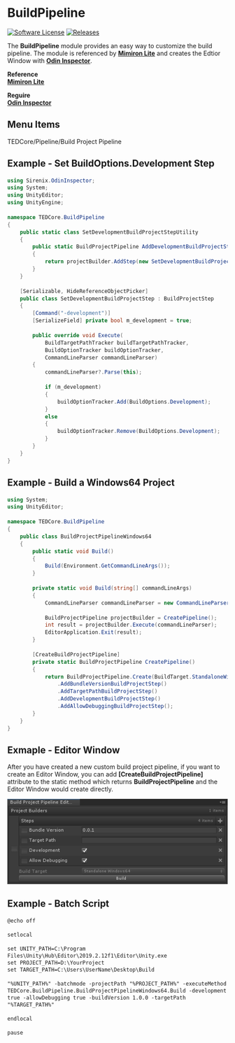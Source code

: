 # BuildPipeline
[![Software License](https://img.shields.io/badge/license-MIT-brightgreen.svg?style=flat-square)](https://github.com/dauxio/daux.io/blob/master/LICENSE.md)
[![Releases](https://img.shields.io/github/release/ted10401/BuildPipeline.svg)](https://github.com/ted10401/BuildPipeline/releases)

The **BuildPipeline** module provides an easy way to customize the build pipeline. The module is referenced by [**Mimiron Lite**](https://gitlab.com/rayark/mimiron-lite) and creates the Edtior Window with [**Odin Inspector**](https://odininspector.com/).

**Reference**<br>
[**Mimiron Lite**](https://gitlab.com/rayark/mimiron-lite)

**Reguire**<br>
[**Odin Inspector**](https://odininspector.com/)

## Menu Items
TEDCore/Pipeline/Build Project Pipeline

## Example - Set BuildOptions.Development Step
```csharp
using Sirenix.OdinInspector;
using System;
using UnityEditor;
using UnityEngine;

namespace TEDCore.BuildPipeline
{
    public static class SetDevelopmentBuildProjectStepUtility
    {
        public static BuildProjectPipeline AddDevelopmentBuildProjectStep(this BuildProjectPipeline projectBuilder)
        {
            return projectBuilder.AddStep(new SetDevelopmentBuildProjectStep());
        }
    }

    [Serializable, HideReferenceObjectPicker]
    public class SetDevelopmentBuildProjectStep : BuildProjectStep
    {
        [Command("-development")]
        [SerializeField] private bool m_development = true;

        public override void Execute(
            BuildTargetPathTracker buildTargetPathTracker,
            BuildOptionTracker buildOptionTracker,
            CommandLineParser commandLineParser)
        {
            commandLineParser?.Parse(this);

            if (m_development)
            {
                buildOptionTracker.Add(BuildOptions.Development);
            }
            else
            {
                buildOptionTracker.Remove(BuildOptions.Development);
            }
        }
    }
}
```

## Example - Build a Windows64 Project
```csharp
using System;
using UnityEditor;

namespace TEDCore.BuildPipeline
{
    public class BuildProjectPipelineWindows64
    {
        public static void Build()
        {
            Build(Environment.GetCommandLineArgs());
        }

        private static void Build(string[] commandLineArgs)
        {
            CommandLineParser commandLineParser = new CommandLineParser(commandLineArgs);

            BuildProjectPipeline projectBuilder = CreatePipeline();
            int result = projectBuilder.Execute(commandLineParser);
            EditorApplication.Exit(result);
        }

        [CreateBuildProjectPipeline]
        private static BuildProjectPipeline CreatePipeline()
        {
            return BuildProjectPipeline.Create(BuildTarget.StandaloneWindows64)
                .AddBundleVersionBuildProjectStep()
                .AddTargetPathBuildProjectStep()
                .AddDevelopmentBuildProjectStep()
                .AddAllowDebuggingBuildProjectStep();
        }
    }
}
```

## Exmaple - Editor Window
After you have created a new custom build project pipeline, if you want to create an Editor Window, you can add **[CreateBuildProjectPipeline]** attribute to the static method which returns **BuildProjectPipeline** and the Editor Window would create directly.

<img src="GithubResources/01.Build_Project_Pipeline_Editor_Window.jpg" />

## Example - Batch Script
```batch
@echo off

setlocal

set UNITY_PATH=C:\Program Files\Unity\Hub\Editor\2019.2.12f1\Editor\Unity.exe
set PROJECT_PATH=D:\YourProject
set TARGET_PATH=C:\Users\UserName\Desktop\Build

"%UNITY_PATH%" -batchmode -projectPath "%PROJECT_PATH%" -executeMethod TEDCore.BuildPipeline.BuildProjectPipelineWindows64.Build -development true -allowDebugging true -buildVersion 1.0.0 -targetPath "%TARGET_PATH%"

endlocal

pause
```